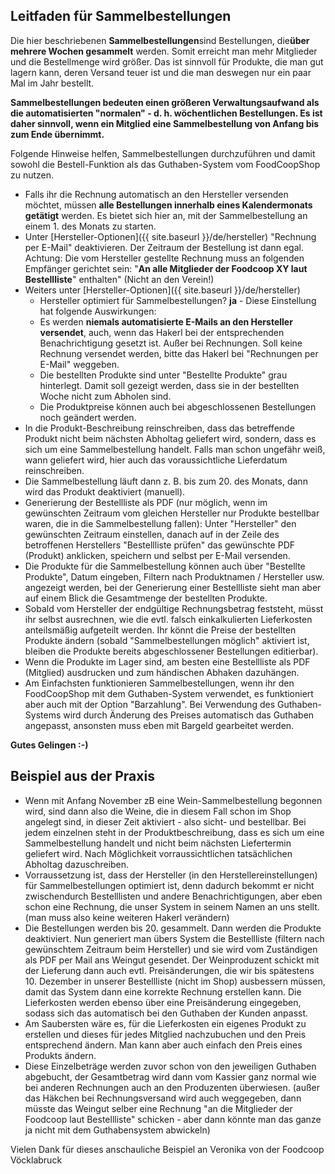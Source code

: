 ## Leitfaden für Sammelbestellungen

Die hier beschriebenen **Sammelbestellungen**sind Bestellungen, die**über mehrere Wochen gesammelt** werden. Somit erreicht man mehr Mitglieder und die Bestellmenge wird größer. Das ist sinnvoll für Produkte, die man gut lagern kann, deren Versand teuer ist und die man deswegen nur ein paar Mal im Jahr bestellt.

**Sammelbestellungen bedeuten einen größeren Verwaltungsaufwand als die automatisierten "normalen" - d. h. wöchentlichen Bestellungen. Es ist daher sinnvoll, wenn ein Mitglied eine Sammelbestellung von Anfang bis zum Ende übernimmt.**

Folgende Hinweise helfen, Sammelbestellungen durchzuführen und damit sowohl die Bestell-Funktion als das Guthaben-System vom FoodCoopShop zu nutzen.

* Falls ihr die Rechnung automatisch an den Hersteller versenden möchtet, müssen **alle Bestellungen innerhalb eines Kalendermonats getätigt** werden. Es bietet sich hier an, mit der Sammelbestellung an einem 1. des Monats zu starten.
* Unter [Hersteller-Optionen]({{ site.baseurl }}/de/hersteller) "Rechnung per E-Mail" deaktivieren. Der Zeitraum der Bestellung ist dann egal. Achtung: Die vom Hersteller gestellte Rechnung muss an folgenden Empfänger gerichtet sein: "**An alle Mitglieder der Foodcoop XY laut Bestellliste**" enthalten" (Nicht an den Verein!)
* Weiters unter [Hersteller-Optionen]({{ site.baseurl }}/de/hersteller)
     * Hersteller optimiert für Sammelbestellungen? **ja** - Diese Einstellung hat folgende Auswirkungen:
     * Es werden **niemals automatisierte E-Mails an den Hersteller versendet**, auch, wenn das Hakerl bei der entsprechenden Benachrichtigung gesetzt ist. Außer bei Rechnungen. Soll keine Rechnung versendet werden, bitte das Hakerl bei "Rechnungen per E-Mail" weggeben.
     * Die bestellten Produkte sind unter "Bestellte Produkte" grau hinterlegt. Damit soll gezeigt werden, dass sie in der bestellten Woche nicht zum Abholen sind.
     * Die Produktpreise können auch bei abgeschlossenen Bestellungen noch geändert werden.
* In die Produkt-Beschreibung reinschreiben, dass das betreffende Produkt nicht beim nächsten Abholtag geliefert wird, sondern, dass es sich um eine Sammelbestellung handelt. Falls man schon ungefähr weiß, wann geliefert wird, hier auch das voraussichtliche Lieferdatum reinschreiben.
* Die Sammelbestellung läuft dann z. B. bis zum 20. des Monats, dann wird das Produkt deaktiviert (manuell).
* Generierung der Bestellliste als PDF (nur möglich, wenn im gewünschten Zeitraum vom gleichen Hersteller nur Produkte bestellbar waren, die in die Sammelbestellung fallen): Unter "Hersteller" den gewünschten Zeitraum einstellen, danach auf in der Zeile des betroffenen Herstellers "Bestellliste prüfen" das gewünschte PDF (Produkt) anklicken, speichern und selbst per E-Mail versenden.
* Die Produkte für die Sammelbestellung können auch über "Bestellte Produkte", Datum eingeben, Filtern nach Produktnamen / Hersteller usw. angezeigt werden, bei der Generierung einer Bestellliste sieht man aber auf einem Blick die Gesamtmenge der bestellten Produkte.
* Sobald vom Hersteller der endgültige Rechnungsbetrag feststeht, müsst ihr selbst ausrechnen, wie die evtl. falsch einkalkulierten Lieferkosten anteilsmäßig aufgeteilt werden. Ihr könnt die Preise der bestellten Produkte ändern (sobald "Sammelbestellungen möglich" aktiviert ist, bleiben die Produkte bereits abgeschlossener Bestellungen editierbar).
* Wenn die Produkte im Lager sind, am besten eine Bestellliste als PDF (Mitglied) ausdrucken und zum händischen Abhaken dazuhängen.
* Am Einfachsten funktionieren Sammelbestellungen, wenn ihr den FoodCoopShop mit dem Guthaben-System verwendet, es funktioniert aber auch mit der Option "Barzahlung". Bei Verwendung des Guthaben-Systems wird durch Änderung des Preises automatisch das Guthaben angepasst, ansonsten muss eben mit Bargeld gearbeitet werden.

**Gutes Gelingen :-)**


## Beispiel aus der Praxis

* Wenn mit Anfang November zB eine Wein-Sammelbestellung begonnen wird, sind dann also die Weine, die in diesem Fall schon im Shop angelegt sind, in dieser Zeit aktiviert - also sicht- und bestellbar. Bei jedem einzelnen steht in der Produktbeschreibung, dass es sich um eine Sammelbestellung handelt und nicht beim nächsten Liefertermin geliefert wird. Nach Möglichkeit vorraussichtlichen tatsächlichen Abholtag dazuschreiben.
* Vorraussetzung ist, dass der Hersteller (in den Herstellereinstellungen) für Sammelbestellungen optimiert ist, denn dadurch bekommt er nicht zwischendurch Bestelllisten und andere Benachrichtigungen, aber eben schon eine Rechnung, die unser System in seinem Namen an uns stellt. (man muss also keine weiteren Hakerl verändern)
* Die Bestellungen werden bis 20. gesammelt. Dann werden die Produkte deaktiviert. Nun generiert man übers System die Bestellliste (filtern nach gewünschtem Zeitraum beim Hersteller) und sie wird vom Zuständigen als PDF per Mail ans Weingut gesendet. 
Der Weinproduzent schickt mit der Lieferung dann auch evtl. Preisänderungen, die wir bis spätestens 10. Dezember in unserer Bestellliste (nicht im Shop) ausbessern müssen, damit das System dann eine korrekte Rechnung erstellen kann. Die Lieferkosten werden ebenso über eine Preisänderung eingegeben, sodass sich das automatisch bei den Guthaben der Kunden anpasst.
* Am Saubersten wäre es, für die Lieferkosten ein eigenes Produkt zu erstellen und dieses für jedes Mitglied nachzubuchen und den Preis entsprechend ändern. Man kann aber auch einfach den Preis eines Produkts ändern.
* Diese Einzelbeträge werden zuvor schon von den jeweiligen Guthaben abgebucht, der Gesamtbetrag wird dann vom Kassier ganz normal wie bei anderen Rechnungen auch an den Produzenten überwiesen. 
(außer das Häkchen bei Rechnungsversand wird auch weggegeben, dann müsste das Weingut selber eine Rechnung "an die Mitglieder der Foodcoop laut Bestellliste" schicken - aber dann könnte man das ganze ja nicht mit dem Guthabensystem abwickeln)

Vielen Dank für dieses anschauliche Beispiel an Veronika von der Foodcoop Vöcklabruck

